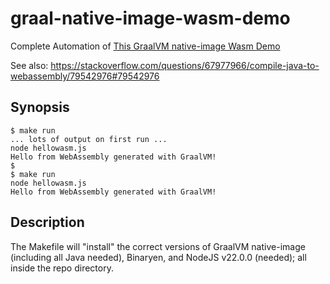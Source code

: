 graal-native-image-wasm-demo
============================

Complete Automation of [This GraalVM native-image Wasm Demo](
https://github.com/graalvm/graalvm-demos/tree/fniephaus/wasm-demo/native-image/wasm-helloworld)

See also: https://stackoverflow.com/questions/67977966/compile-java-to-webassembly/79542976#79542976


## Synopsis

```
$ make run
... lots of output on first run ...
node hellowasm.js
Hello from WebAssembly generated with GraalVM!
$
$ make run
node hellowasm.js
Hello from WebAssembly generated with GraalVM!
```


## Description

The Makefile will "install" the correct versions of GraalVM native-image
(including all Java needed), Binaryen, and NodeJS v22.0.0 (needed); all inside
the repo directory.

